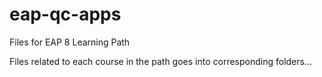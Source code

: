 # eap-qc-apps

Files for EAP 8 Learning Path

Files related to each course in the path goes into corresponding folders...

